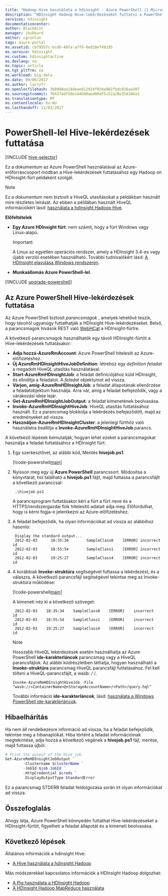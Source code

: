 ```yaml
---
title: "Hadoop Hive használata a hdinsight - Azure PowerShell |} Microsoft Docs"
description: "HDInsight Hadoop Hive-lekérdezéseket futtatni a PowerShell segítségével."
services: hdinsight
documentationcenter: 
author: Blackmist
manager: jhubbard
editor: cgronlun
tags: azure-portal
ms.assetid: cb795b7c-bcd0-497a-a7f0-8ed18ef49195
ms.service: hdinsight
ms.custom: hdinsightactive
ms.devlang: na
ms.topic: article
ms.tgt_pltfrm: na
ms.workload: big-data
ms.date: 09/06/2017
ms.author: larryfr
ms.openlocfilehash: 3b8988ea14deae812924f034a902fbdc016aa307
ms.sourcegitcommit: f8437edf5de144b40aed00af5c52a20e35d10ba1
ms.translationtype: MT
ms.contentlocale: hu-HU
ms.lasthandoff: 11/03/2017
---
```

# <a name="run-hive-queries-using-powershell"></a>PowerShell-lel Hive-lekérdezések futtatása
[!INCLUDE [hive-selector](../../../includes/hdinsight-selector-use-hive.md)]

Ez a dokumentum az Azure PowerShell használatával az Azure-erőforráscsoport módban a Hive-lekérdezések futtatásához egy Hadoop on HDInsight-fürt példaként szolgál.

> [!NOTE]
> Ez a dokumentum nem biztosít a HiveQL utasításokat a példákban használt mire részletes leírását. Az ebben a példában használt HiveQL információkért lásd: [használata a hdinsight Hadoop Hive](hdinsight-use-hive.md).

**Előfeltételek**

* **Egy Azure HDInsight fürt**: nem számít, hogy a fürt Windows vagy Linux-alapú.

  > [!IMPORTANT]
  > A Linux az egyetlen operációs rendszer, amely a HDInsight 3.4-es vagy újabb verziói esetében használható. További tudnivalókért lásd: [A HDInsight elavulása Windows rendszeren](../hdinsight-component-versioning.md#hdinsight-windows-retirement).

* **Munkaállomás Azure PowerShell-lel**.

[!INCLUDE [upgrade-powershell](../../../includes/hdinsight-use-latest-powershell.md)]

## <a name="run-hive-queries-using-azure-powershell"></a>Az Azure PowerShell Hive-lekérdezések futtatása

Az Azure PowerShell biztosít *parancsmagok* , amelyek lehetővé teszik, hogy távolról ugyanúgy futtathatják a HDInsight Hive-lekérdezéseket. Belső, a parancsmagok hívások REST való [WebHCat](https://cwiki.apache.org/confluence/display/Hive/WebHCat) a HDInsight-fürtre.

A következő parancsmagok használhatók egy távoli HDInsight-fürtöt a Hive-lekérdezések futtatásakor:

* **Adja hozzá-AzureRmAccount**: Azure PowerShell hitelesíti az Azure-előfizetéshez.
* **Új AzureRmHDInsightHiveJobDefinition**: létrehoz egy *definition feladat* a megadott HiveQL utasítás használatával.
* **Start-AzureRmHDInsightJob**: a feladat definíciójához küld HDInsight, és elindítja a feladatot. A *feladat* objektumot ad vissza.
* **Várjon, amíg-AzureRmHDInsightJob**: a feladat állapotának ellenőrzése a feladatobjektum használja. Arra vár, amíg a feladat befejeződik, vagy a várakozási ideje lejár.
* **Get-AzureRmHDInsightJobOutput**: a feladat kimenetének beolvasása.
* **Invoke-AzureRmHDInsightHiveJob**: HiveQL utasítás futtatásához használt. Ez a parancsmag blokkolja a lekérdezés befejeződött, majd az eredményeket ad vissza.
* **Használjon-AzureRmHDInsightCluster**: a jelenlegi fürthöz való használatra beállítja a **Invoke-AzureRmHDInsightHiveJob** parancs.

A következő lépések bemutatják, hogyan lehet ezeket a parancsmagokat használja a feladat futtatásához a HDInsight fürt:

1. Egy szerkesztővel, az alábbi kód, Mentés **hivejob.ps1**.

    [!code-powershell[main](../../../powershell_scripts/hdinsight/use-hive/use-hive.ps1?range=5-42)]

2. Nyisson meg egy új **Azure PowerShell** parancssort. Módosítsa a könyvtárat, hol található a **hivejob.ps1** fájlt, majd futtassa a parancsfájlt a következő paranccsal:

        .\hivejob.ps1

    A parancsprogram futtatásakor kéri a fürt a fürt neve és a HTTPS/rendszergazdai fiók hitelesítő adatait adja meg. Előfordulhat, hogy is kérni fogja-e jelentkezni az Azure-előfizetéshez.

3. A feladat befejeződik, ha olyan információkat ad vissza az alábbihoz hasonló:

        Display the standard output...
        2012-02-03      18:35:34        SampleClass0    [ERROR] incorrect       id
        2012-02-03      18:55:54        SampleClass1    [ERROR] incorrect       id
        2012-02-03      19:25:27        SampleClass4    [ERROR] incorrect       id

4. A korábbiak **Invoke-struktúra** segítségével futtassa a lekérdezést, és a válaszra. A következő parancsfájl segítségével tekintse meg az Invoke-struktúra működése:

    [!code-powershell[main](../../../powershell_scripts/hdinsight/use-hive/use-hive.ps1?range=50-71)]

    A kimeneti néz ki a következő szöveget:

        2012-02-03    18:35:34    SampleClass0    [ERROR]    incorrect    id
        2012-02-03    18:55:54    SampleClass1    [ERROR]    incorrect    id
        2012-02-03    19:25:27    SampleClass4    [ERROR]    incorrect    id

   > [!NOTE]
   > Hosszabb HiveQL lekérdezések esetén használhatja az Azure PowerShell **ide-karakterláncok** parancsmag vagy a HiveQL parancsfájlok. Az alábbi kódrészletben láthatja, hogyan használható a **Invoke-struktúra** parancsmag HiveQL parancsfájl futtatásához. Fel kell tölteni a HiveQL-parancsfájlt, a wasb: / /.
   >
   > `Invoke-AzureRmHDInsightHiveJob -File "wasb://<ContainerName>@<StorageAccountName>/<Path>/query.hql"`
   >
   > További információ **ide-karakterláncok**, lásd: <a href="http://technet.microsoft.com/library/ee692792.aspx" target="_blank">használata a Windows PowerShell ide-karakterláncok</a>.

## <a name="troubleshooting"></a>Hibaelhárítás

Ha nem áll rendelkezésre információ ad vissza, ha a feladat befejeződik, tekintse meg a hibanaplókat. Hiba történt a feladat információinak megtekintése, adja hozzá a következő végének a **hivejob.ps1** fájl, mentse, majd futtassa újból.

```powershell
# Print the output of the Hive job.
Get-AzureRmHDInsightJobOutput `
        -Clustername $clusterName `
        -JobId $job.JobId `
        -HttpCredential $creds `
        -DisplayOutputType StandardError
```

Ez a parancsmag STDERR feladat feldolgozása során írt olyan információkat ad vissza.

## <a name="summary"></a>Összefoglalás

Ahogy látja, Azure PowerShell könnyedén futtathat Hive-lekérdezéseket a HDInsight-fürtöt, figyelheti a feladat állapotát és a kimeneti beolvasása.

## <a name="next-steps"></a>Következő lépések

Általános információk a hdinsight Hive:

* [A Hive használata a hdinsight Hadoop](hdinsight-use-hive.md)

Más módszerekkel kapcsolatos információk a HDInsight Hadoop dolgozhat:

* [A Pig használata a HDInsight Hadoop](hdinsight-use-pig.md)
* [A HDInsight Hadoop MapReduce használata](hdinsight-use-mapreduce.md)
